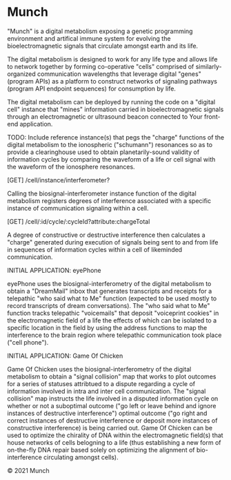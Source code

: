 <!-- Comment -->

# Munch

"Munch" is a digital metabolism exposing a genetic programming environment and artifical immune system for evolving the bioelectromagnetic signals that circulate amongst earth and its life.

The digital metabolism is designed to work for any life type and allows life to network together by forming co-operative "cells" comprised of similarly-organized communication wavelengths that leverage digital "genes" (program APIs) as a platform to construct networks of signaling pathways (program API endpoint sequences) for consumption by life. 

The digital metabolism can be deployed by running the code on a "digital cell" instance that "mines" information carried in bioelectromagnetic signals through an electromagnetic or ultrasound beacon connected to Your front-end application.

TODO: Include reference instance(s) that pegs the "charge" functions of the digital metabolism to the ionospheric ("schumann") resonances so as to provide a clearinghouse used to obtain planetarily-sound validity of information cycles by comparing the waveform of a life or cell signal with the waveform of the ionosphere resonances.

[GET] /cell/instance/interferometer?

Calling the biosignal-interferometer instance function of the digital metabolism registers degrees of interference associated with a specific instance of communication signaling within a cell.

[GET] /cell/:id/cycle/:cycleId?attribute:chargeTotal

A degree of constructive or destructive interference then calculates a "charge" generated during execution of signals being sent to and from life in sequences of information cycles within a cell of likeminded communication.

INITIAL APPLICATION: eyePhone

eyePhone uses the biosignal-interferometry of the digital metabolism to obtain a "DreamMail" inbox that generates transcripts and receipts for a telepathic "who said what to Me" function (expected to be used mostly to record transcripts of dream conversations). The "who said what to Me" function tracks telepathic "voicemails" that deposit "voiceprint cookies" in the electromagnetic field of a life the effects of which can be isolated to a specific location in the field by using the address functions to map the interference to the brain region where telepathic communication took place ("cell phone").

INITIAL APPLICATION: Game Of Chicken

Game Of Chicken uses the biosignal-interferometry of the digital metabolism to obtain a "signal collision" map that works to plot outcomes for a series of statuses attribtued to a dispute regarding a cycle of information involved in intra and inter cell communication. The "signal collision" map instructs the life involved in a disputed information cycle on whether or not a suboptimal outcome ("go left or leave behind and ignore instances of destructive interference") optimal outcome ("go right and correct instances of destructive interference or deposit more instances of constructive interference) is being carried out. Game Of Chicken can be used to optimize the chirality of DNA within the electromagnetic field(s) that house networks of cells belogning to a life (thus establishing a new form of on-the-fly DNA repair based solely on optimizing the alignment of bio-interference circulating amongst cells). 

© 2021 Munch 
